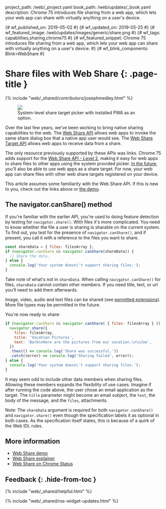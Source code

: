 project_path: /web/_project.yaml
book_path: /web/updates/_book.yaml
description: Chrome 75 introduces file sharing from a web app, which lets your web app can share with virtually anything on a user's device.

{# wf_published_on: 2019-05-02 #}
{# wf_updated_on: 2019-05-25 #}
{# wf_featured_image: /web/updates/images/generic/share.png #}
{# wf_tags: capabilities,sharing,chrome75 #}
{# wf_featured_snippet: Chrome 75 introduces file sharing from a web app, which lets your web app can share with virtually anything on a user's device. #}
{# wf_blink_components: Blink>WebShare #}

# Share files with Web Share {: .page-title }

{% include "web/_shared/contributors/josephmedley.html" %}

<figure class="attempt-right">
  <img src="/web/updates/images/2018/12/wst-send.png">
  <figcaption>
    System-level share target picker with installed PWA as an option.
  </figcaption>
</figure>

Over the last few years, we've been working to bring native sharing capabilities
to the web. The
[Web Share API](/web/updates/2016/09/navigator-share)
allows web apps to invoke the same share dialog box that a native app user would
see. The
[Web Share Target API](/web/updates/2018/12/web-share-target)
allows web apps to receive data from a share.

The only resource previously supported by these APIs was links. Chrome 75 adds
support for the [Web Share API - Level
2](https://wicg.github.io/web-share/level-2/), making it easy for web apps to
share files to other apps using the system provided picker. [In the
future](https://www.chromestatus.com/feature/6124071381106688), you'll also be
able to use web apps as a share target. For now, your web app can share files
with other web share targets registered on your device.

This article assumes some familiarity with the Web Share API. If this is new to
you, check out the links above or [the demo](http://wicg.github.io/web-share/demos/share-files.html). 

## The navigator.canShare() method

If you're familiar with the earlier API, you're used to doing feature detection
by testing for `navigator.share()`. With files it's more complicated. You need
to know whether the file a user is sharing is sharable on the current system. To
find out, you test for the presence of `navigator.canShare()`, and if present,
you call it with a reference to the files you want to share. 

```javascript
const shareData = { files: filesArray };
if (navigator.canShare && navigator.canShare(shareData)) {
  // Share the data.
} else {
  console.log('Your system doesn\'t support sharing files.');
}
```

Take note of what's not in `shareData`. When calling `navigator.canShare()` for files,
`shareData` cannot contain other members. If you need title, text, or url you'll
need to add them afterwards.

Image, video, audio and text files can be shared (see
[permitted extensions](https://docs.google.com/document/d/1tKPkHA5nnJtmh2TgqWmGSREUzXgMUFDL6yMdVZHqUsg/edit?usp=sharing)).
More file types may be permitted in the future.  

You're now ready to share:

```javascript
if (navigator.canShare && navigator.canShare( { files: filesArray } )) {
  navigator.share({
    files: filesArray,
    title: 'Vacation Pictures',
    text: 'Barb\nHere are the pictures from our vacation.\n\nJoe',
  })
  .then(() => console.log('Share was successful.'))
  .catch((error) => console.log('Sharing failed', error));
} else {
  console.log('Your system doesn\'t support sharing files.');
}
```

It may seem odd to include other data members when sharing files. Allowing these
members expands the flexibility of use cases. Imagine if after running the code
above, the user chose an email application as the target. The `title` parameter
might become an email subject, the `text`, the body of the message, and the
`files`, attachments.

Note: The `shareData` argument is required for both `navigator.canShare()` and
`navigator.share()` even though the specification labels it as optional in both
cases. As the specification itself states, this is because of a quirk of the Web
IDL rules.

## More information

+   [Web Share demo](http://wicg.github.io/web-share/demos/share-files.html)
+   [Web Share explainer](https://github.com/WICG/web-share/blob/master/docs/explainer.md)
+   [Web Share on Chrome Status](https://www.chromestatus.com/feature/4777349178458112)

## Feedback {: .hide-from-toc }

{% include "web/_shared/helpful.html" %}

<div class="clearfix"></div>

{% include "web/_shared/rss-widget-updates.html" %}
